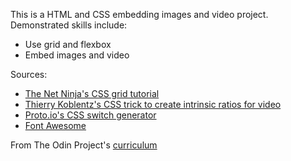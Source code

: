 This is a HTML and CSS embedding images and video project. Demonstrated skills include:
* Use grid and flexbox
* Embed images and video

Sources:
* [The Net Ninja's CSS grid tutorial](https://www.youtube.com/playlist?list=PL4cUxeGkcC9itC4TxYMzFCfveyutyPOCY)
* [Thierry Koblentz's CSS trick to create intrinsic ratios for video](https://alistapart.com/article/creating-intrinsic-ratios-for-video)
* [Proto.io's CSS switch generator](https://proto.io/freebies/onoff)
* [Font Awesome](https://fontawesome.com)

From The Odin Project's [curriculum](https://www.theodinproject.com/courses/html5-and-css3/lessons/embedding-images-and-video)